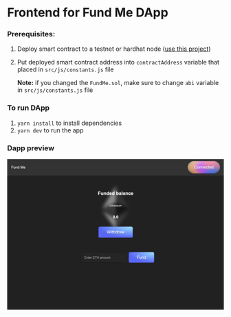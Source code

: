 # Frontend for Fund Me DApp

### Prerequisites:

1. Deploy smart contract to a testnet or hardhat node ([use this project](https://github.com/itev4n7/fund-me-hardhat))
2. Put deployed smart contract address into `contractAddress` variable that placed in `src/js/constants.js` file
   
   **Note:** if you changed the `FundMe.sol`, make sure to change `abi` variable in `src/js/constants.js` file

### To run DApp

1. `yarn install` to install dependencies
2. `yarn dev` to run the app

### Dapp preview

![alt text](</readme-images/Screenshot 2024-06-05 at 13.49.15.png>)
